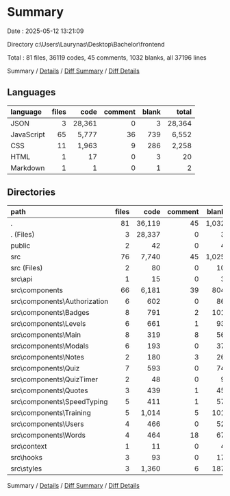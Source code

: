 # Summary

Date : 2025-05-12 13:21:09

Directory c:\\Users\\Laurynas\\Desktop\\Bachelor\\frontend

Total : 81 files,  36119 codes, 45 comments, 1032 blanks, all 37196 lines

Summary / [Details](details.md) / [Diff Summary](diff.md) / [Diff Details](diff-details.md)

## Languages
| language | files | code | comment | blank | total |
| :--- | ---: | ---: | ---: | ---: | ---: |
| JSON | 3 | 28,361 | 0 | 3 | 28,364 |
| JavaScript | 65 | 5,777 | 36 | 739 | 6,552 |
| CSS | 11 | 1,963 | 9 | 286 | 2,258 |
| HTML | 1 | 17 | 0 | 3 | 20 |
| Markdown | 1 | 1 | 0 | 1 | 2 |

## Directories
| path | files | code | comment | blank | total |
| :--- | ---: | ---: | ---: | ---: | ---: |
| . | 81 | 36,119 | 45 | 1,032 | 37,196 |
| . (Files) | 3 | 28,337 | 0 | 3 | 28,340 |
| public | 2 | 42 | 0 | 4 | 46 |
| src | 76 | 7,740 | 45 | 1,025 | 8,810 |
| src (Files) | 2 | 80 | 0 | 10 | 90 |
| src\\api | 1 | 15 | 0 | 3 | 18 |
| src\\components | 66 | 6,181 | 39 | 804 | 7,024 |
| src\\components\\Authorization | 6 | 602 | 0 | 86 | 688 |
| src\\components\\Badges | 8 | 791 | 2 | 101 | 894 |
| src\\components\\Levels | 6 | 661 | 1 | 93 | 755 |
| src\\components\\Main | 8 | 319 | 8 | 56 | 383 |
| src\\components\\Modals | 6 | 193 | 0 | 37 | 230 |
| src\\components\\Notes | 2 | 180 | 3 | 26 | 209 |
| src\\components\\Quiz | 7 | 593 | 0 | 74 | 667 |
| src\\components\\QuizTimer | 2 | 48 | 0 | 9 | 57 |
| src\\components\\Quotes | 3 | 439 | 1 | 45 | 485 |
| src\\components\\SpeedTyping | 5 | 411 | 1 | 57 | 469 |
| src\\components\\Training | 5 | 1,014 | 5 | 101 | 1,120 |
| src\\components\\Users | 4 | 466 | 0 | 52 | 518 |
| src\\components\\Words | 4 | 464 | 18 | 67 | 549 |
| src\\context | 1 | 11 | 0 | 4 | 15 |
| src\\hooks | 3 | 93 | 0 | 17 | 110 |
| src\\styles | 3 | 1,360 | 6 | 187 | 1,553 |

Summary / [Details](details.md) / [Diff Summary](diff.md) / [Diff Details](diff-details.md)